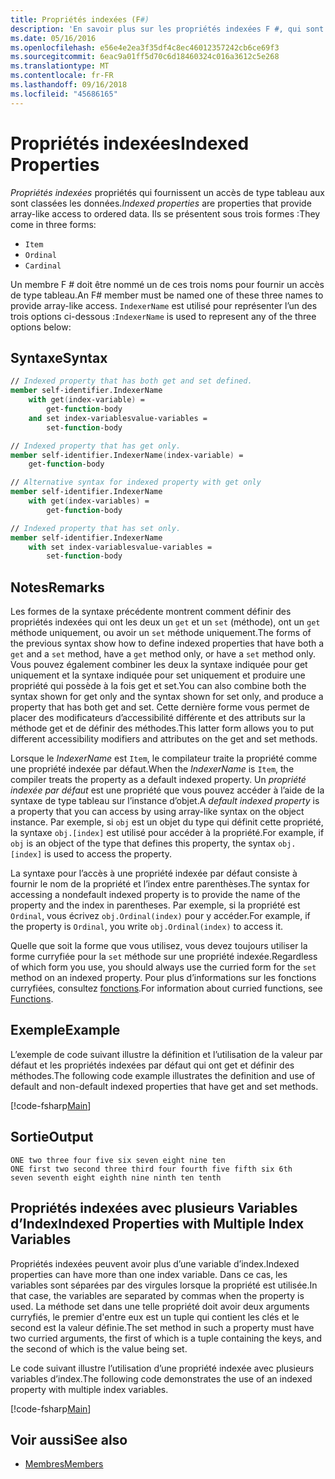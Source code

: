 ```yaml
---
title: Propriétés indexées (F#)
description: 'En savoir plus sur les propriétés indexées F #, qui sont des propriétés qui fournissent un accès de type tableau aux données classées.'
ms.date: 05/16/2016
ms.openlocfilehash: e56e4e2ea3f35df4c8ec46012357242cb6ce69f3
ms.sourcegitcommit: 6eac9a01ff5d70c6d18460324c016a3612c5e268
ms.translationtype: MT
ms.contentlocale: fr-FR
ms.lasthandoff: 09/16/2018
ms.locfileid: "45686165"
---
```

# <a name="indexed-properties"></a><span data-ttu-id="2bc43-103">Propriétés indexées</span><span class="sxs-lookup"><span data-stu-id="2bc43-103">Indexed Properties</span></span>

<span data-ttu-id="2bc43-104">*Propriétés indexées* propriétés qui fournissent un accès de type tableau aux sont classées les données.</span><span class="sxs-lookup"><span data-stu-id="2bc43-104">*Indexed properties* are properties that provide array-like access to ordered data.</span></span> <span data-ttu-id="2bc43-105">Ils se présentent sous trois formes :</span><span class="sxs-lookup"><span data-stu-id="2bc43-105">They come in three forms:</span></span>

* `Item`
* `Ordinal`
* `Cardinal`

<span data-ttu-id="2bc43-106">Un membre F # doit être nommé un de ces trois noms pour fournir un accès de type tableau.</span><span class="sxs-lookup"><span data-stu-id="2bc43-106">An F# member must be named one of these three names to provide array-like access.</span></span> <span data-ttu-id="2bc43-107">`IndexerName` est utilisé pour représenter l’un des trois options ci-dessous :</span><span class="sxs-lookup"><span data-stu-id="2bc43-107">`IndexerName` is used to represent any of the three options below:</span></span>

## <a name="syntax"></a><span data-ttu-id="2bc43-108">Syntaxe</span><span class="sxs-lookup"><span data-stu-id="2bc43-108">Syntax</span></span>

```fsharp
// Indexed property that has both get and set defined.
member self-identifier.IndexerName
    with get(index-variable) =
        get-function-body
    and set index-variablesvalue-variables =
        set-function-body

// Indexed property that has get only.
member self-identifier.IndexerName(index-variable) =
    get-function-body

// Alternative syntax for indexed property with get only
member self-identifier.IndexerName
    with get(index-variables) =
        get-function-body

// Indexed property that has set only.
member self-identifier.IndexerName
    with set index-variablesvalue-variables = 
        set-function-body
```

## <a name="remarks"></a><span data-ttu-id="2bc43-109">Notes</span><span class="sxs-lookup"><span data-stu-id="2bc43-109">Remarks</span></span>

<span data-ttu-id="2bc43-110">Les formes de la syntaxe précédente montrent comment définir des propriétés indexées qui ont les deux un `get` et un `set` (méthode), ont un `get` méthode uniquement, ou avoir un `set` méthode uniquement.</span><span class="sxs-lookup"><span data-stu-id="2bc43-110">The forms of the previous syntax show how to define indexed properties that have both a `get` and a `set` method, have a `get` method only, or have a `set` method only.</span></span> <span data-ttu-id="2bc43-111">Vous pouvez également combiner les deux la syntaxe indiquée pour get uniquement et la syntaxe indiquée pour set uniquement et produire une propriété qui possède à la fois get et set.</span><span class="sxs-lookup"><span data-stu-id="2bc43-111">You can also combine both the syntax shown for get only and the syntax shown for set only, and produce a property that has both get and set.</span></span> <span data-ttu-id="2bc43-112">Cette dernière forme vous permet de placer des modificateurs d’accessibilité différente et des attributs sur la méthode get et de définir des méthodes.</span><span class="sxs-lookup"><span data-stu-id="2bc43-112">This latter form allows you to put different accessibility modifiers and attributes on the get and set methods.</span></span>

<span data-ttu-id="2bc43-113">Lorsque le *IndexerName* est `Item`, le compilateur traite la propriété comme une propriété indexée par défaut.</span><span class="sxs-lookup"><span data-stu-id="2bc43-113">When the *IndexerName* is `Item`, the compiler treats the property as a default indexed property.</span></span> <span data-ttu-id="2bc43-114">Un *propriété indexée par défaut* est une propriété que vous pouvez accéder à l’aide de la syntaxe de type tableau sur l’instance d’objet.</span><span class="sxs-lookup"><span data-stu-id="2bc43-114">A *default indexed property* is a property that you can access by using array-like syntax on the object instance.</span></span> <span data-ttu-id="2bc43-115">Par exemple, si `obj` est un objet du type qui définit cette propriété, la syntaxe `obj.[index]` est utilisé pour accéder à la propriété.</span><span class="sxs-lookup"><span data-stu-id="2bc43-115">For example, if `obj` is an object of the type that defines this property, the syntax `obj.[index]` is used to access the property.</span></span>

<span data-ttu-id="2bc43-116">La syntaxe pour l’accès à une propriété indexée par défaut consiste à fournir le nom de la propriété et l’index entre parenthèses.</span><span class="sxs-lookup"><span data-stu-id="2bc43-116">The syntax for accessing a nondefault indexed property is to provide the name of the property and the index in parentheses.</span></span> <span data-ttu-id="2bc43-117">Par exemple, si la propriété est `Ordinal`, vous écrivez `obj.Ordinal(index)` pour y accéder.</span><span class="sxs-lookup"><span data-stu-id="2bc43-117">For example, if the property is `Ordinal`, you write `obj.Ordinal(index)` to access it.</span></span>

<span data-ttu-id="2bc43-118">Quelle que soit la forme que vous utilisez, vous devez toujours utiliser la forme curryfiée pour la `set` méthode sur une propriété indexée.</span><span class="sxs-lookup"><span data-stu-id="2bc43-118">Regardless of which form you use, you should always use the curried form for the `set` method on an indexed property.</span></span> <span data-ttu-id="2bc43-119">Pour plus d’informations sur les fonctions curryfiées, consultez [fonctions](../functions/index.md).</span><span class="sxs-lookup"><span data-stu-id="2bc43-119">For information about curried functions, see [Functions](../functions/index.md).</span></span>

## <a name="example"></a><span data-ttu-id="2bc43-120">Exemple</span><span class="sxs-lookup"><span data-stu-id="2bc43-120">Example</span></span>

<span data-ttu-id="2bc43-121">L’exemple de code suivant illustre la définition et l’utilisation de la valeur par défaut et les propriétés indexées par défaut qui ont get et définir des méthodes.</span><span class="sxs-lookup"><span data-stu-id="2bc43-121">The following code example illustrates the definition and use of default and non-default indexed properties that have get and set methods.</span></span>

[!code-fsharp[Main](../../../../samples/snippets/fsharp/lang-ref-1/snippet3301.fs)]

## <a name="output"></a><span data-ttu-id="2bc43-122">Sortie</span><span class="sxs-lookup"><span data-stu-id="2bc43-122">Output</span></span>

```
ONE two three four five six seven eight nine ten
ONE first two second three third four fourth five fifth six 6th
seven seventh eight eighth nine ninth ten tenth
```

## <a name="indexed-properties-with-multiple-index-variables"></a><span data-ttu-id="2bc43-123">Propriétés indexées avec plusieurs Variables d’Index</span><span class="sxs-lookup"><span data-stu-id="2bc43-123">Indexed Properties with Multiple Index Variables</span></span>

<span data-ttu-id="2bc43-124">Propriétés indexées peuvent avoir plus d’une variable d’index.</span><span class="sxs-lookup"><span data-stu-id="2bc43-124">Indexed properties can have more than one index variable.</span></span> <span data-ttu-id="2bc43-125">Dans ce cas, les variables sont séparées par des virgules lorsque la propriété est utilisée.</span><span class="sxs-lookup"><span data-stu-id="2bc43-125">In that case, the variables are separated by commas when the property is used.</span></span> <span data-ttu-id="2bc43-126">La méthode set dans une telle propriété doit avoir deux arguments curryfiés, le premier d'entre eux est un tuple qui contient les clés et le second est la valeur définie.</span><span class="sxs-lookup"><span data-stu-id="2bc43-126">The set method in such a property must have two curried arguments, the first of which is a tuple containing the keys, and the second of which is the value being set.</span></span>

<span data-ttu-id="2bc43-127">Le code suivant illustre l’utilisation d’une propriété indexée avec plusieurs variables d’index.</span><span class="sxs-lookup"><span data-stu-id="2bc43-127">The following code demonstrates the use of an indexed property with multiple index variables.</span></span>

[!code-fsharp[Main](../../../../samples/snippets/fsharp/lang-ref-1/snippet3302.fs)]

## <a name="see-also"></a><span data-ttu-id="2bc43-128">Voir aussi</span><span class="sxs-lookup"><span data-stu-id="2bc43-128">See also</span></span>

- [<span data-ttu-id="2bc43-129">Membres</span><span class="sxs-lookup"><span data-stu-id="2bc43-129">Members</span></span>](index.md)
